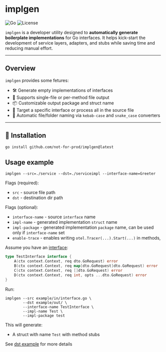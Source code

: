 # implgen

![Go](https://img.shields.io/badge/Go-1.24.3-blue)
![License](https://img.shields.io/github/license/not-for-prod/implgen)

`implgen` is a developer utility designed to **automatically generate boilerplate implementations** for Go interfaces. 
It helps kick-start the development of service layers, adapters, and stubs while saving time and reducing manual effort.

---
## Overview

`implgen` provides some fetures:
- 🛠 Generate empty implementations of interfaces
- 📂 Supports single-file or per-method file output
- 📦 Customizable output package and struct name
- 🎯 Target a specific interface or process all in the source file
- 🐫 Automatic file/folder naming via `kebab-case` and `snake_case` converters

---

## 🚀 Installation

```bash
go install github.com/not-for-prod/implgen@latest
```

## Usage example 

```shell
implgen --src=./service --dst=./serviceimpl --interface-name=Greeter
```

Flags (required):

- `src` - source file path
- `dst` - destination dir path

Flags (optional):

- `interface-name` - source `interface` name
- `impl-name` - generated implementation `struct` name
- `impl-package` - generated implementation `package` name, can be used only if `interface-name` set
- `enable-trace` - enables writing `otel.Traсer(...).Start(...)` in methods, 

Assume you have an [interface](./example/in/interface.go):

```go
type TestInterface interface {
    A(ctx context.Context, req dto.GoRequest) error
    B(ctx context.Context, req map[dto.GoRequest]dto.GoRequest) error
    C(ctx context.Context, req []dto.GoRequest) error
    D(ctx context.Context, req int, opts ...dto.GoRequest) error
}
```

Run:

```shell
implgen --src example/in/interface.go \
		--dst example/out/ \
		--interface-name TestInterface \
		--impl-name Test \
		--impl-package test
```

This will generate:

- A struct with name `Test` with method stubs

See [dst example](example/out) for more details